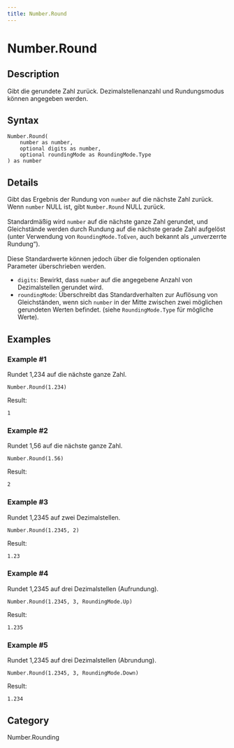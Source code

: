 ```yaml
---
title: Number.Round
---
```


# Number.Round


## Description

Gibt die gerundete Zahl zurück. Dezimalstellenanzahl und Rundungsmodus können angegeben werden.


## Syntax

```powerquery
Number.Round(
    number as number,
    optional digits as number,
    optional roundingMode as RoundingMode.Type
) as number
```


## Details

Gibt das Ergebnis der Rundung von <code>number</code> auf die nächste Zahl zurück. Wenn <code>number</code> NULL ist, gibt <code>Number.Round</code> NULL zurück.<br />      <br />      Standardmäßig wird <code>number</code> auf die nächste ganze Zahl gerundet, und Gleichstände werden durch Rundung auf die nächste gerade Zahl aufgelöst (unter Verwendung von <code>RoundingMode.ToEven</code>, auch bekannt als „unverzerrte Rundung“).<br />      <br />      Diese Standardwerte können jedoch über die folgenden optionalen Parameter überschrieben werden.       <ul>        <li><code>digits</code>: Bewirkt, dass <code>number</code> auf die angegebene Anzahl von Dezimalstellen gerundet wird.</li>        <li><code>roundingMode</code>: Überschreibt das Standardverhalten zur Auflösung von Gleichständen, wenn sich <code>number</code> in der Mitte zwischen zwei möglichen gerundeten Werten befindet.      (siehe <code>RoundingMode.Type</code> für mögliche Werte).</li>      </ul>


## Examples

### Example #1 
Rundet 1,234 auf die nächste ganze Zahl.
```powerquery
Number.Round(1.234)
```

Result: 
```powerquery
1
```


### Example #2 
Rundet 1,56 auf die nächste ganze Zahl.
```powerquery
Number.Round(1.56)
```

Result: 
```powerquery
2
```


### Example #3 
Rundet 1,2345 auf zwei Dezimalstellen.
```powerquery
Number.Round(1.2345, 2)
```

Result: 
```powerquery
1.23
```


### Example #4 
Rundet 1,2345 auf drei Dezimalstellen (Aufrundung).
```powerquery
Number.Round(1.2345, 3, RoundingMode.Up)
```

Result: 
```powerquery
1.235
```


### Example #5 
Rundet 1,2345 auf drei Dezimalstellen (Abrundung).
```powerquery
Number.Round(1.2345, 3, RoundingMode.Down)
```

Result: 
```powerquery
1.234
```




## Category
Number.Rounding
